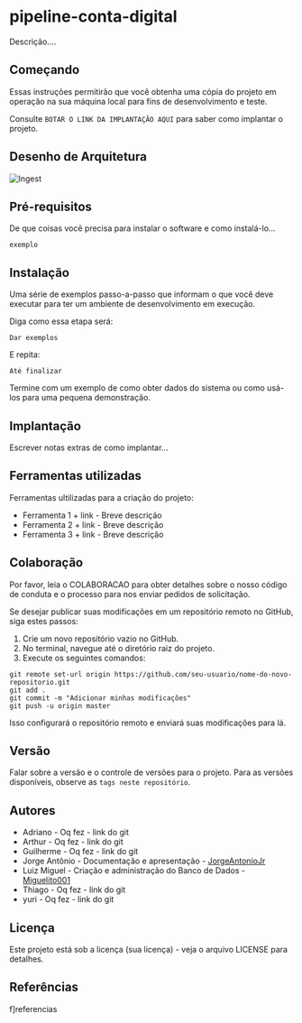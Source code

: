 # pipeline-conta-digital

Descrição....

## Começando

Essas instruções permitirão que você obtenha uma cópia do projeto em operação na sua máquina local para fins de desenvolvimento e teste.

Consulte `BOTAR O LINK DA IMPLANTAÇÃO AQUI` para saber como implantar o projeto.

## Desenho de Arquitetura

![Ingest](https://github.com/thiagomeller/pipeline-conta-digital/assets/100603408/905d7a53-3df5-4606-9215-3623c2062106)


## Pré-requisitos

De que coisas você precisa para instalar o software e como instalá-lo...
```
exemplo
```
## Instalação

Uma série de exemplos passo-a-passo que informam o que você deve executar para ter um ambiente de desenvolvimento em execução.

Diga como essa etapa será:
```
Dar exemplos
```
E repita:
```
Até finalizar
```
Termine com um exemplo de como obter dados do sistema ou como usá-los para uma pequena demonstração.

## Implantação

Escrever notas extras de como implantar...

## Ferramentas utilizadas

Ferramentas ultilizadas para a criação do projeto:

* Ferramenta 1 + link - Breve descrição
* Ferramenta 2 + link - Breve descrição
* Ferramenta 3 + link - Breve descrição

## Colaboração

Por favor, leia o COLABORACAO para obter detalhes sobre o nosso código de conduta e o processo para nos enviar pedidos de solicitação.

Se desejar publicar suas modificações em um repositório remoto no GitHub, siga estes passos:

1. Crie um novo repositório vazio no GitHub.
2. No terminal, navegue até o diretório raiz do projeto.
3. Execute os seguintes comandos:
```
git remote set-url origin https://github.com/seu-usuario/nome-do-novo-repositorio.git
git add .
git commit -m "Adicionar minhas modificações"
git push -u origin master
```
Isso configurará o repositório remoto e enviará suas modificações para lá.

## Versão

Falar sobre a versão e o controle de versões para o projeto. Para as versões disponíveis, observe as `tags neste repositório`.

## Autores

* Adriano - Oq fez - link do git
* Arthur - Oq fez - link do git
* Guilherme - Oq fez - link do git
* Jorge Antônio - Documentação e apresentação - [JorgeAntonioJr](https://github.com/JorgeAntonioJr)
* Luiz Miguel - Criação e administração do Banco de Dados - [Miguelito001](https://github.com/Miguelito001)
* Thiago - Oq fez - link do git
* yuri - Oq fez - link do git

## Licença

Este projeto está sob a licença (sua licença) - veja o arquivo LICENSE para detalhes.

## Referências

f]referencias

